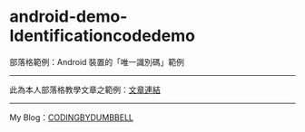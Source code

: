 # android-demo-Identificationcodedemo
部落格範例：Android 裝置的「唯一識別碼」範例
<br />

***

此為本人部落格教學文章之範例：[文章連結](https://codingbydumbbell.blogspot.com/2019/03/demoandroid-android.html)

***

My Blog：[CODINGBYDUMBBELL](https://codingbydumbbell.blogspot.com/)
